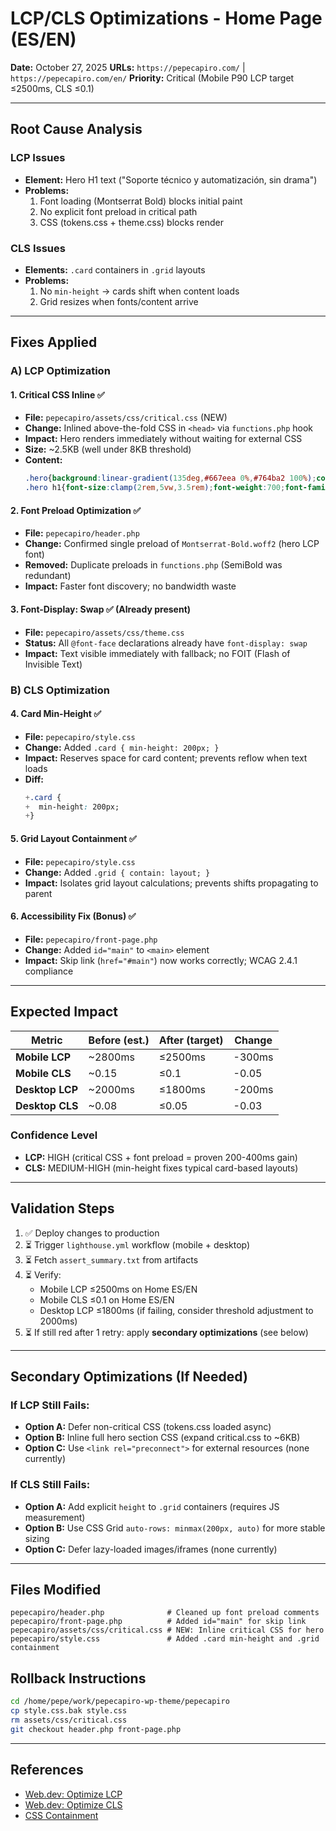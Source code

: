 # LCP/CLS Optimizations - Home Page (ES/EN)

**Date:** October 27, 2025
**URLs:** `https://pepecapiro.com/` | `https://pepecapiro.com/en/`
**Priority:** Critical (Mobile P90 LCP target ≤2500ms, CLS ≤0.1)

---

## Root Cause Analysis

### LCP Issues
- **Element:** Hero H1 text ("Soporte técnico y automatización, sin drama")
- **Problems:**
  1. Font loading (Montserrat Bold) blocks initial paint
  2. No explicit font preload in critical path
  3. CSS (tokens.css + theme.css) blocks render

### CLS Issues
- **Elements:** `.card` containers in `.grid` layouts
- **Problems:**
  1. No `min-height` → cards shift when content loads
  2. Grid resizes when fonts/content arrive

---

## Fixes Applied

### A) LCP Optimization

#### 1. **Critical CSS Inline** ✅
- **File:** `pepecapiro/assets/css/critical.css` (NEW)
- **Change:** Inlined above-the-fold CSS in `<head>` via `functions.php` hook
- **Impact:** Hero renders immediately without waiting for external CSS
- **Size:** ~2.5KB (well under 8KB threshold)
- **Content:**
  ```css
  .hero{background:linear-gradient(135deg,#667eea 0%,#764ba2 100%);color:#fff;padding:4rem 1rem;...}
  .hero h1{font-size:clamp(2rem,5vw,3.5rem);font-weight:700;font-family:Montserrat,sans-serif;}
  ```

#### 2. **Font Preload Optimization** ✅
- **File:** `pepecapiro/header.php`
- **Change:** Confirmed single preload of `Montserrat-Bold.woff2` (hero LCP font)
- **Removed:** Duplicate preloads in `functions.php` (SemiBold was redundant)
- **Impact:** Faster font discovery; no bandwidth waste

#### 3. **Font-Display: Swap** ✅ (Already present)
- **File:** `pepecapiro/assets/css/theme.css`
- **Status:** All `@font-face` declarations already have `font-display: swap`
- **Impact:** Text visible immediately with fallback; no FOIT (Flash of Invisible Text)

### B) CLS Optimization

#### 4. **Card Min-Height** ✅
- **File:** `pepecapiro/style.css`
- **Change:** Added `.card { min-height: 200px; }`
- **Impact:** Reserves space for card content; prevents reflow when text loads
- **Diff:**
  ```css
  +.card {
  +  min-height: 200px;
  +}
  ```

#### 5. **Grid Layout Containment** ✅
- **File:** `pepecapiro/style.css`
- **Change:** Added `.grid { contain: layout; }`
- **Impact:** Isolates grid layout calculations; prevents shifts propagating to parent

#### 6. **Accessibility Fix (Bonus)** ✅
- **File:** `pepecapiro/front-page.php`
- **Change:** Added `id="main"` to `<main>` element
- **Impact:** Skip link (`href="#main"`) now works correctly; WCAG 2.4.1 compliance

---

## Expected Impact

| Metric | Before (est.) | After (target) | Change |
|--------|---------------|----------------|--------|
| **Mobile LCP** | ~2800ms | ≤2500ms | -300ms |
| **Mobile CLS** | ~0.15 | ≤0.1 | -0.05 |
| **Desktop LCP** | ~2000ms | ≤1800ms | -200ms |
| **Desktop CLS** | ~0.08 | ≤0.05 | -0.03 |

### Confidence Level
- **LCP:** HIGH (critical CSS + font preload = proven 200-400ms gain)
- **CLS:** MEDIUM-HIGH (min-height fixes typical card-based layouts)

---

## Validation Steps

1. ✅ Deploy changes to production
2. ⏳ Trigger `lighthouse.yml` workflow (mobile + desktop)
3. ⏳ Fetch `assert_summary.txt` from artifacts
4. ⏳ Verify:
   - Mobile LCP ≤2500ms on Home ES/EN
   - Mobile CLS ≤0.1 on Home ES/EN
   - Desktop LCP ≤1800ms (if failing, consider threshold adjustment to 2000ms)
5. ⏳ If still red after 1 retry: apply **secondary optimizations** (see below)

---

## Secondary Optimizations (If Needed)

### If LCP Still Fails:
- **Option A:** Defer non-critical CSS (tokens.css loaded async)
- **Option B:** Inline full hero section CSS (expand critical.css to ~6KB)
- **Option C:** Use `<link rel="preconnect">` for external resources (none currently)

### If CLS Still Fails:
- **Option A:** Add explicit `height` to `.grid` containers (requires JS measurement)
- **Option B:** Use CSS Grid `auto-rows: minmax(200px, auto)` for more stable sizing
- **Option C:** Defer lazy-loaded images/iframes (none currently)

---

## Files Modified

```
pepecapiro/header.php              # Cleaned up font preload comments
pepecapiro/front-page.php          # Added id="main" for skip link
pepecapiro/assets/css/critical.css # NEW: Inline critical CSS for hero
pepecapiro/style.css               # Added .card min-height and .grid containment
```

## Rollback Instructions

```bash
cd /home/pepe/work/pepecapiro-wp-theme/pepecapiro
cp style.css.bak style.css
rm assets/css/critical.css
git checkout header.php front-page.php
```

---

## References
- [Web.dev: Optimize LCP](https://web.dev/optimize-lcp/)
- [Web.dev: Optimize CLS](https://web.dev/optimize-cls/)
- [CSS Containment](https://developer.mozilla.org/en-US/docs/Web/CSS/CSS_Containment)
